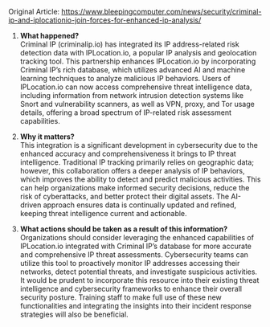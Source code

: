 Original Article: https://www.bleepingcomputer.com/news/security/criminal-ip-and-iplocationio-join-forces-for-enhanced-ip-analysis/

1) **What happened?**  
Criminal IP (criminalip.io) has integrated its IP address-related risk detection data with IPLocation.io, a popular IP analysis and geolocation tracking tool. This partnership enhances IPLocation.io by incorporating Criminal IP’s rich database, which utilizes advanced AI and machine learning techniques to analyze malicious IP behaviors. Users of IPLocation.io can now access comprehensive threat intelligence data, including information from network intrusion detection systems like Snort and vulnerability scanners, as well as VPN, proxy, and Tor usage details, offering a broad spectrum of IP-related risk assessment capabilities.

2) **Why it matters?**  
This integration is a significant development in cybersecurity due to the enhanced accuracy and comprehensiveness it brings to IP threat intelligence. Traditional IP tracking primarily relies on geographic data; however, this collaboration offers a deeper analysis of IP behaviors, which improves the ability to detect and predict malicious activities. This can help organizations make informed security decisions, reduce the risk of cyberattacks, and better protect their digital assets. The AI-driven approach ensures data is continually updated and refined, keeping threat intelligence current and actionable.

3) **What actions should be taken as a result of this information?**  
Organizations should consider leveraging the enhanced capabilities of IPLocation.io integrated with Criminal IP’s database for more accurate and comprehensive IP threat assessments. Cybersecurity teams can utilize this tool to proactively monitor IP addresses accessing their networks, detect potential threats, and investigate suspicious activities. It would be prudent to incorporate this resource into their existing threat intelligence and cybersecurity frameworks to enhance their overall security posture. Training staff to make full use of these new functionalities and integrating the insights into their incident response strategies will also be beneficial.